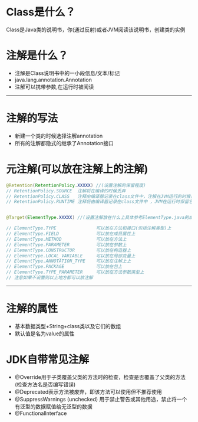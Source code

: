# Class是什么？
Class是Java类的说明书，你(通过反射)或者JVM阅读该说明书，创建类的实例

# 注解是什么？
- 注解是Class说明书中的一小段信息/文本/标记
- java.lang.annotation​.Annotation
- 注解可以携带参数,在运行时被阅读
---

# 注解的写法
- 新建一个类的时候选择注解annotation
- 所有的注解都隐式的继承了Annotation接口

# 元注解(可以放在注解上的注解)
~~~java
@Retention(RetentionPolicy.XXXXX) //(设置注解的保留程度)
// RetentionPolicy.SOURCE  注解将在编译的时候丢弃
// RetentionPolicy.CLASS   注释由编译器记录在class文件中，注解在JVM运行的时候丢弃(默认的)
// RetentionPolicy.RUNTIME 注释将由编译器记录在class文件中 ，JVM在运行时保留它们，因此可以反射地读取它们。


@Target(ElementType.XXXXX) //(设置注解放在什么上具体参考ElementType.java的成员)

// ElementType.TYPE               可以放在方法和接口(包括注解类型)上
// ElementType.FIELD              可以放在成员属性上
// ElementType.METHOD             可以放在方法上
// ElementType.PARAMETER          可以放在参数上
// ElementType.CONSTRUCTOR        可以放在构造器上
// ElementType.LOCAL_VARIABLE     可以放在局部变量上
// ElementType.ANNOTATION_TYPE    可以放在注解上上
// ElementType.PACKAGE            可以放在包上 
// ElementType.TYPE_PARAMETER     可以放在方法参数类型上 
// 注意如果不设置则以上地方都可以放注解

~~~
---

# 注解的属性

- 基本数据类型+String+class类以及它们的数组
- 默认值是名为value的属性

# JDK自带常见注解

- @Override用于子类覆盖父类的方法时的检查，检查是否覆盖了父类的方法(检查方法名是否编写错误)
- @Deprecated表示方法被废弃，即该方法可以使用但不推荐使用
- @SuppressWarnings (unchecked) 用于禁止警告或其他用途，禁止将一个有泛型的数据赋值给无泛型的数据
- @Functionallnterface
